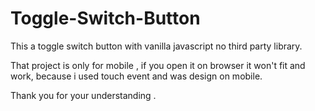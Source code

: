 # Toggle-Switch-Button
This a toggle switch button 
with vanilla javascript
no third party library.

That project is only for mobile ,
 if you open it on browser it won't
fit and work, because i used touch event and was 
design on mobile.

Thank you for your understanding .
